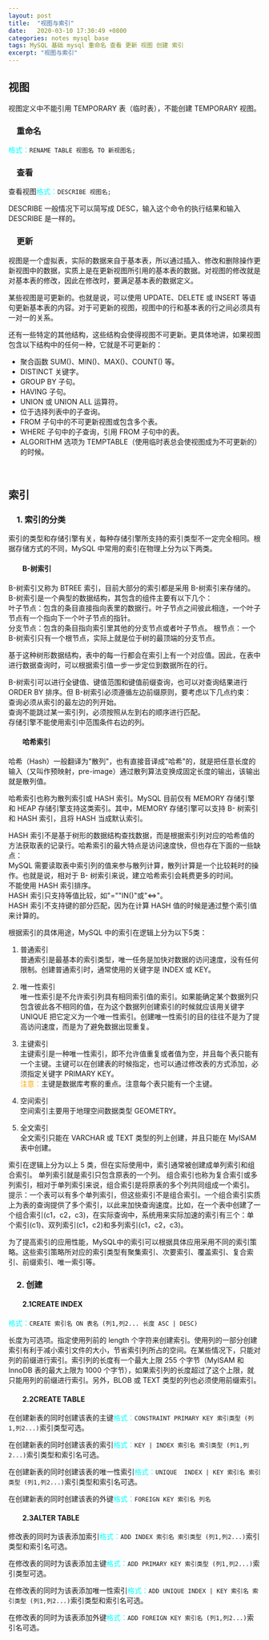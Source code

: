 ```yaml
---
layout: post
title:  "视图与索引"
date:   2020-03-10 17:30:49 +0800
categories: notes mysql base
tags: MySQL 基础 mysql 重命名 查看 更新 视图 创建 索引
excerpt: "视图与索引"
---
```


## 视图

视图定义中不能引用 TEMPORARY 表（临时表），不能创建 TEMPORARY 视图。

### &emsp;重命名

<span style="color:aqua">格式：</span>`RENAME TABLE 视图名 TO 新视图名;`

### &emsp;查看

查看视图<span style="color:aqua">格式：</span>`DESCRIBE 视图名;`

DESCRIBE 一般情况下可以简写成 DESC，输入这个命令的执行结果和输入 DESCRIBE 是一样的。

### &emsp;更新

视图是一个虚拟表，实际的数据来自于基本表，所以通过插入、修改和删除操作更新视图中的数据，实质上是在更新视图所引用的基本表的数据。对视图的修改就是对基本表的修改，因此在修改时，要满足基本表的数据定义。

某些视图是可更新的。也就是说，可以使用 UPDATE、DELETE 或 INSERT 等语句更新基本表的内容。对于可更新的视图，视图中的行和基本表的行之间必须具有一对一的关系。

还有一些特定的其他结构，这些结构会使得视图不可更新。更具体地讲，如果视图包含以下结构中的任何一种，它就是不可更新的：

+ 聚合函数 SUM()、MIN()、MAX()、COUNT() 等。
+ DISTINCT 关键字。
+ GROUP BY 子句。
+ HAVING 子句。
+ UNION 或 UNION ALL 运算符。
+ 位于选择列表中的子查询。
+ FROM 子句中的不可更新视图或包含多个表。
+ WHERE 子句中的子查询，引用 FROM 子句中的表。
+ ALGORITHM 选项为 TEMPTABLE（使用临时表总会使视图成为不可更新的）的时候。

&emsp;

## 索引

### &emsp;1. 索引的分类

索引的类型和存储引擎有关，每种存储引擎所支持的索引类型不一定完全相同。根据存储方式的不同，MySQL 中常用的索引在物理上分为以下两类。

#### &emsp;&emsp;B-树索引

B-树索引又称为 BTREE 索引，目前大部分的索引都是采用 B-树索引来存储的。B-树索引是一个典型的数据结构，其包含的组件主要有以下几个：  
叶子节点：包含的条目直接指向表里的数据行。叶子节点之间彼此相连，一个叶子节点有一个指向下一个叶子节点的指针。  
分支节点：包含的条目指向索引里其他的分支节点或者叶子节点。
根节点：一个 B-树索引只有一个根节点，实际上就是位于树的最顶端的分支节点。

基于这种树形数据结构，表中的每一行都会在索引上有一个对应值。因此，在表中进行数据查询时，可以根据索引值一步一步定位到数据所在的行。

B-树索引可以进行全键值、键值范围和键值前缀查询，也可以对查询结果进行 ORDER BY 排序。但 B-树索引必须遵循左边前缀原则，要考虑以下几点约束：  
查询必须从索引的最左边的列开始。  
查询不能跳过某一索引列，必须按照从左到右的顺序进行匹配。  
存储引擎不能使用索引中范围条件右边的列。  

#### &emsp;&emsp;哈希索引

哈希（Hash）一般翻译为"散列"，也有直接音译成"哈希"的，就是把任意长度的输入（又叫作预映射，pre-image）通过散列算法变换成固定长度的输出，该输出就是散列值。

哈希索引也称为散列索引或 HASH 索引。MySQL 目前仅有 MEMORY 存储引擎和 HEAP 存储引擎支持这类索引。其中，MEMORY 存储引擎可以支持 B- 树索引和 HASH 索引，且将 HASH 当成默认索引。

HASH 索引不是基于树形的数据结构查找数据，而是根据索引列对应的哈希值的方法获取表的记录行。哈希索引的最大特点是访问速度快，但也存在下面的一些缺点：  
MySQL 需要读取表中索引列的值来参与散列计算，散列计算是一个比较耗时的操作。也就是说，相对于 B- 树索引来说，建立哈希索引会耗费更多的时间。  
不能使用 HASH 索引排序。  
HASH 索引只支持等值比较，如"=""IN()"或"<=>"。  
HASH 索引不支持键的部分匹配，因为在计算 HASH 值的时候是通过整个索引值来计算的。

根据索引的具体用途，MySQL 中的索引在逻辑上分为以下5类：

1) 普通索引  
普通索引是最基本的索引类型，唯一任务是加快对数据的访问速度，没有任何限制。创建普通索引时，通常使用的关键字是 INDEX 或 KEY。  

2) 唯一性索引  
唯一性索引是不允许索引列具有相同索引值的索引。如果能确定某个数据列只包含彼此各不相同的值，在为这个数据列创建索引的时候就应该用关键字 UNIQUE 把它定义为一个唯一性索引。创建唯一性索引的目的往往不是为了提高访问速度，而是为了避免数据出现重复。  

3) 主键索引  
主键索引是一种唯一性索引，即不允许值重复或者值为空，并且每个表只能有一个主键。主键可以在创建表的时候指定，也可以通过修改表的方式添加，必须指定关键字 PRIMARY KEY。  
<span style="color:orange">注意：</span>主键是数据库考察的重点。注意每个表只能有一个主键。  

4) 空间索引  
空间索引主要用于地理空间数据类型 GEOMETRY。  

5) 全文索引  
全文索引只能在 VARCHAR 或 TEXT 类型的列上创建，并且只能在 MyISAM 表中创建。

索引在逻辑上分为以上 5 类，但在实际使用中，索引通常被创建成单列索引和组合索引。
单列索引就是索引只包含原表的一个列。
组合索引也称为复合索引或多列索引，相对于单列索引来说，组合索引是将原表的多个列共同组成一个索引。
提示：一个表可以有多个单列索引，但这些索引不是组合索引。一个组合索引实质上为表的查询提供了多个索引，以此来加快查询速度。比如，在一个表中创建了一个组合索引(c1，c2，c3)，在实际查询中，系统用来实际加速的索引有三个：单个索引(c1)、双列索引(c1，c2)和多列索引(c1，c2，c3)。

为了提高索引的应用性能，MySQL中的索引可以根据具体应用采用不同的索引策略。这些索引策略所对应的索引类型有聚集索引、次要索引、覆盖索引、复合索引、前缀索引、唯一索引等。

### &emsp;2. 创建

#### &emsp;&emsp;2.1CREATE INDEX

<span style="color:aqua">格式：</span>`CREATE 索引名 ON 表名 (列1,列2... 长度 ASC | DESC)`

长度为可选项。指定使用列前的 length 个字符来创建索引。使用列的一部分创建索引有利于减小索引文件的大小，节省索引列所占的空间。在某些情况下，只能对列的前缀进行索引。索引列的长度有一个最大上限 255 个字节（MyISAM 和 InnoDB 表的最大上限为 1000 个字节），如果索引列的长度超过了这个上限，就只能用列的前缀进行索引。另外，BLOB 或 TEXT 类型的列也必须使用前缀索引。

#### &emsp;&emsp;2.2CREATE TABLE

在创建新表的同时创建该表的主键<span style="color:aqua">格式：</span>`CONSTRAINT PRIMARY KEY 索引类型 (列1,列2...)`索引类型可选。

在创建新表的同时创建该表的索引<span style="color:aqua">格式：</span>`KEY | INDEX 索引名 索引类型 (列1,列2...)`索引类型和索引名可选。

在创建新表的同时创建该表的唯一性索引<span style="color:aqua">格式：</span>`UNIQUE  INDEX | KEY 索引名 索引类型 (列1,列2...)`索引类型和索引名可选。

在创建新表的同时创建该表的外键<span style="color:aqua">格式：</span>`FOREIGN KEY 索引名 列名`

#### &emsp;&emsp;2.3ALTER TABLE

修改表的同时为该表添加索引<span style="color:aqua">格式：</span>`ADD INDEX 索引名 索引类型 (列1,列2...)`索引类型和索引名可选。

在修改表的同时为该表添加主键<span style="color:aqua">格式：</span>`ADD PRIMARY KEY 索引类型 (列1,列2...)`索引类型可选。

在修改表的同时为该表添加唯一性索引<span style="color:aqua">格式：</span>`ADD UNIQUE INDEX | KEY 索引名 索引类型 (列1,列2...)`索引类型和索引名可选。

在修改表的同时为该表添加外键<span style="color:aqua">格式：</span>`ADD FOREIGN KEY 索引名 (列1,列2...)`索引名可选。

